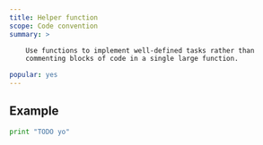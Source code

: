 ```yaml
---
title: Helper function
scope: Code convention
summary: >

    Use functions to implement well-defined tasks rather than
    commenting blocks of code in a single large function.

popular: yes
---
```


## Example

``` python
print "TODO yo"
```
